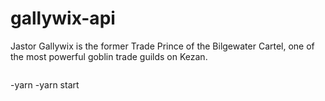 # gallywix-api
Jastor Gallywix is the former Trade Prince of the Bilgewater Cartel, one of the most powerful goblin trade guilds on Kezan.

<p align="center">
    <img src="https://gamepedia.cursecdn.com/wowpedia/4/4e/Trade_Prince_Gallywix_HS.jpg" alt="">
</p>


-yarn
-yarn start
